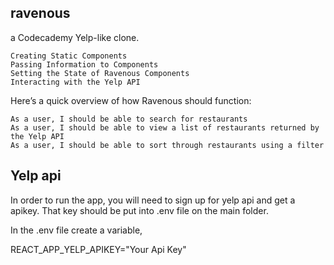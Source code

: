 ## ravenous

a Codecademy Yelp-like clone.

    Creating Static Components
    Passing Information to Components
    Setting the State of Ravenous Components
    Interacting with the Yelp API

Here’s a quick overview of how Ravenous should function:

    As a user, I should be able to search for restaurants
    As a user, I should be able to view a list of restaurants returned by the Yelp API
    As a user, I should be able to sort through restaurants using a filter

## Yelp api

In order to run the app, you will need to sign up for yelp api and get a apikey. That key should be put into .env file on the main folder.

In the .env file create a variable,

REACT_APP_YELP_APIKEY="Your Api Key"
